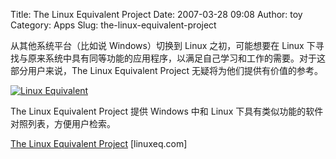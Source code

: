 Title: The Linux Equivalent Project
Date: 2007-03-28 09:08
Author: toy
Category: Apps
Slug: the-linux-equivalent-project

从其他系统平台（比如说 Windows）切换到 Linux 之初，可能想要在 Linux
下寻找与原来系统中具有同等功能的应用程序，以满足自己学习和工作的需要。对于这部分用户来说，The
Linux Equivalent Project 无疑将为他们提供有价值的参考。

[![Linux
Equivalent](http://i.linuxtoy.org/i/2007/03/linux-equivalent_s.png)](http://i.linuxtoy.org/i/2007/03/linux-equivalent.png)

The Linux Equivalent Project 提供 Windows 中和 Linux
下具有类似功能的软件对照列表，方便用户检索。

[The Linux Equivalent Project](http://www.linuxeq.com/) [linuxeq.com]
